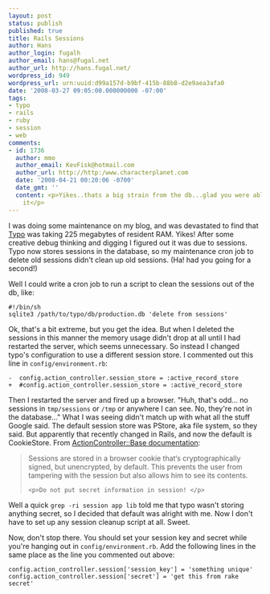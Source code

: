 ```yaml
---
layout: post
status: publish
published: true
title: Rails Sessions
author: Hans
author_login: fugalh
author_email: hans@fugal.net
author_url: http://hans.fugal.net/
wordpress_id: 949
wordpress_url: urn:uuid:d99a157d-b9bf-415b-88b8-d2e9aea3afa0
date: '2008-03-27 09:05:00.000000000 -07:00'
tags:
- typo
- rails
- ruby
- session
- web
comments:
- id: 1736
  author: mmo
  author_email: KevFisk@hotmail.com
  author_url: http://http:/www.characterplanet.com
  date: '2008-04-21 00:20:06 -0700'
  date_gmt: ''
  content: <p>Yikes..thats a big strain from the db...glad you were able to resolve
    it</p>
---
```

<p>I was doing some maintenance on my blog, and was devastated to find that <a href="http://typosphere.org">Typo</a> was taking 225 megabytes of resident RAM. Yikes! After some creative debug thinking and digging I figured out it was due to sessions. Typo now stores sessions in the database, so my maintenance cron job to delete old sessions didn't clean up old sessions. (Ha! had you going for a second!)</p>

<p>Well I could write a cron job to run a script to clean the sessions out of the db, like:</p>

<pre><code>#!/bin/sh
sqlite3 /path/to/typo/db/production.db 'delete from sessions'
</code></pre>

<p>Ok, that's a bit extreme, but you get the idea. But when I deleted the sessions in this manner the memory usage didn't drop at all until I had restarted the server, which seems unnecessary. So instead I changed typo's configuration to use a different session store. I commented out this line in <code>config/environment.rb</code>:</p>

<pre><code>-  config.action_controller.session_store = :active_record_store
+  #config.action_controller.session_store = :active_record_store
</code></pre>

<p>Then I restarted the server and fired up a browser. "Huh, that's odd… no sessions in <code>tmp/sessions</code> or <code>/tmp</code> or anywhere I can see. No, they're not in the database…" What I was seeing didn't match up with what all the stuff Google said. The default session store was PStore, aka file system, so they said. But apparently that recently changed in Rails, and now the default is CookieStore. From <a href="http://rails.rubyonrails.com/classes/ActionController/Base.html">ActionController::Base documentation</a>:</p>

<blockquote>
    <p>Sessions are stored in a browser cookie that‘s cryptographically signed, but unencrypted, by default. This prevents the user from tampering with the session but also allows him to see its contents.</p>

    <p>Do not put secret information in session! </p>
</blockquote>

<p>Well a quick <code>grep -ri session app lib</code> told me that typo wasn't storing
anything secret, so I decided that default was alright with me. Now I don't
have to set up any session cleanup script at all. Sweet.</p>

<p>Now, don't stop there. You should set your session key and secret while you're
hanging out in <code>config/environment.rb</code>. Add the following lines in the same
place as the line you commented out above:</p>

<pre><code>config.action_controller.session['session_key'] = 'something unique'
config.action_controller.session['secret'] = 'get this from rake secret'
</code></pre>
